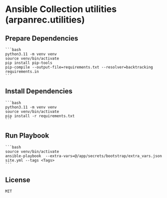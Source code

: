 # Ansible Collection utilities (arpanrec.utilities)

## Prepare Dependencies

    ```bash
    python3.11 -m venv venv
    source venv/bin/activate
    pip install pip-tools
    pip-compile --output-file=requirements.txt --resolver=backtracking requirements.in
    ```

## Install Dependencies

    ```bash
    python3.11 -m venv venv
    source venv/bin/activate
    pip install -r requirements.txt
    ```

## Run Playbook

    ```bash
    source venv/bin/activate
    ansible-playbook  --extra-vars=@/app/secrets/bootstrap/extra_vars.json site.yml --tags <Tags>
    ```

## License

`MIT`
